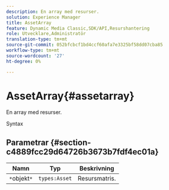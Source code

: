 ```yaml
---
description: En array med resurser.
solution: Experience Manager
title: AssetArray
feature: Dynamic Media Classic,SDK/API,Resurshantering
role: Utvecklare,Administratör
translation-type: tm+mt
source-git-commit: 052bfcbcf1bd4ccf60afa7e3325bf58dd07cba85
workflow-type: tm+mt
source-wordcount: '27'
ht-degree: 0%

---
```



# AssetArray{#assetarray}

En array med resurser.

Syntax

## Parametrar {#section-c4889fcc29d64726b3673b7fdf4ec01a}

| Namn | Typ | Beskrivning |
|---|---|---|
| `*`objekt`*` | `types:Asset` | Resursmatris. |

